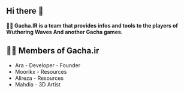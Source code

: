 ## Hi there 👋

**🙋‍♀️ Gacha.IR is a team that provides infos and tools to the players of Wuthering Waves And another Gacha games.**

## 👩‍💻 Members of Gacha.ir

* Ara - Developer - Founder
* Moorikx - Resources
* Alireza - Resources
* Mahdia  - 3D Artist
